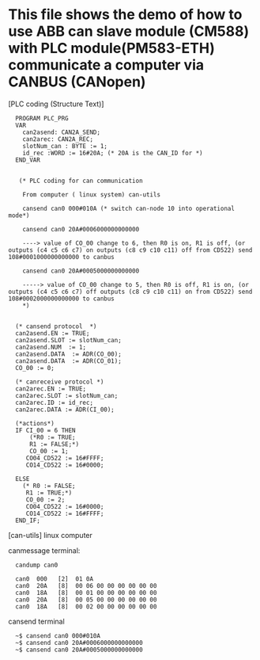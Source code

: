 # This file shows the demo of how to use ABB can slave module (CM588) with PLC module(PM583-ETH) communicate a computer via CANBUS (CANopen)


[PLC coding (Structure Text)]

      PROGRAM PLC_PRG
      VAR
        can2asend: CAN2A_SEND;
        can2arec: CAN2A_REC;
        slotNum_can : BYTE := 1;
        id_rec :WORD := 16#20A; (* 20A is the CAN_ID for *)
      END_VAR


       (* PLC coding for can communication

        From computer ( linux system) can-utils
        
        cansend can0 000#010A (* switch can-node 10 into operational mode*)
        
        cansend can0 20A#0006000000000000 

        ----> value of CO_00 change to 6, then R0 is on, R1 is off, (or outputs (c4 c5 c6 c7) on outputs (c8 c9 c10 c11) off from CD522) send 108#0001000000000000 to canbus

        cansend can0 20A#0005000000000000  

        -----> value of CO_00 change to 5, then R0 is off, R1 is on, (or outputs (c4 c5 c6 c7) off outputs (c8 c9 c10 c11) on from CD522) send 108#0002000000000000 to canbus
        *)


      (* cansend protocol  *)
      can2asend.EN := TRUE;
      can2asend.SLOT := slotNum_can;
      can2asend.NUM  := 1;
      can2asend.DATA  := ADR(CO_00);
      can2asend.DATA  := ADR(CO_01);
      CO_00 := 0;

      (* canreceive protocol *)
      can2arec.EN := TRUE;
      can2arec.SLOT := slotNum_can;
      can2arec.ID := id_rec;
      can2arec.DATA := ADR(CI_00);

      (*actions*)
      IF CI_00 = 6 THEN
          (*R0 := TRUE;
          R1 := FALSE;*)
          CO_00 := 1;
         CO04_CD522 := 16#FFFF;
         CO14_CD522 := 16#0000;

      ELSE
        (* R0 := FALSE;
         R1 := TRUE;*)
         CO_00 := 2;
         CO04_CD522 := 16#0000;
         CO14_CD522 := 16#FFFF;
      END_IF;
        
        
 [can-utils] linux computer
 
 canmessage terminal: 
 
      candump can0 
      
      can0  000   [2]  01 0A
      can0  20A   [8]  00 06 00 00 00 00 00 00
      can0  18A   [8]  00 01 00 00 00 00 00 00
      can0  20A   [8]  00 05 00 00 00 00 00 00
      can0  18A   [8]  00 02 00 00 00 00 00 00

 cansend terminal
 
      ~$ cansend can0 000#010A
      ~$ cansend can0 20A#0006000000000000
      ~$ cansend can0 20A#0005000000000000

      

